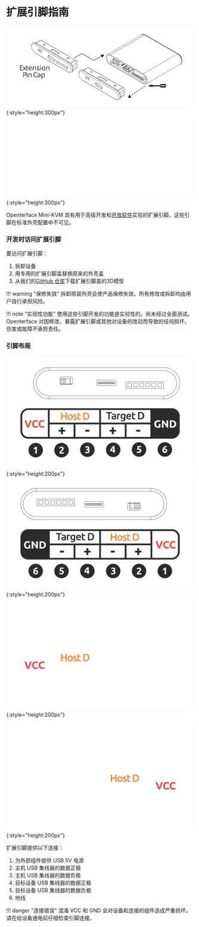 # 扩展引脚指南

![change-cap](images/product/change-cap.svg#only-light){:style="height:300px"}
![change-cap](images/product/change-cap_1.svg#only-dark){:style="height:300px"}

Openterface Mini-KVM 具有用于高级开发和[开放软件](/app)实验的扩展引脚。这些引脚在标准外壳配置中不可见。

### 开发时访问扩展引脚

要访问扩展引脚：

1. 拆卸设备
2. 用专用的扩展引脚盖替换原来的外壳盖
3. 从我们的[GitHub 仓库](https://github.com/TechxArtisanStudio/Openterface_Mini-KVM_Hardware)下载扩展引脚盖的3D模型

!!! warning "保修失效"
    拆卸原装外壳会使产品保修失效。所有修改或拆卸均由用户自行承担风险。

!!! note "实验性功能"
    使用这些引脚开发的功能是实验性的，尚未经过全面测试。Openterface 对因修改、暴露扩展引脚或其他对设备的改动而导致的任何损坏、伤害或故障不承担责任。

### 引脚布局

![target-side](images/product/extension-pins-1.svg#only-light){:style="height:200px"}
![host-side](images/product/extension-pins-2.svg#only-light){:style="height:200px"}
![target-side](images/product/extension-pins-1_1.svg#only-dark){:style="height:200px"}
![host-side](images/product/extension-pins-2_1.svg#only-dark){:style="height:200px"}

扩展引脚提供以下连接：

1. 为外部组件提供 USB 5V 电源
2. 主机 USB 集线器的数据正极
3. 主机 USB 集线器的数据负极
4. 目标设备 USB 集线器的数据正极
5. 目标设备 USB 集线器的数据负极
6. 地线

!!! danger "连接错误"
    混淆 VCC 和 GND 会对设备和连接的组件造成严重损坏。请在给设备通电前仔细检查引脚连接。
